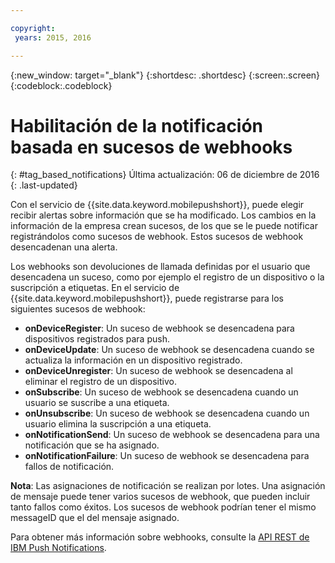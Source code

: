 ```yaml
---

copyright:
 years: 2015, 2016

---
```


{:new_window: target="_blank"}
{:shortdesc: .shortdesc}
{:screen:.screen}
{:codeblock:.codeblock}

# Habilitación de la notificación basada en sucesos de webhooks
{: #tag_based_notifications}
Última actualización: 06 de diciembre de 2016
{: .last-updated}


Con el servicio de {{site.data.keyword.mobilepushshort}}, puede elegir recibir alertas sobre información que se ha modificado. Los cambios en la información de la empresa crean sucesos, de los que se le puede notificar registrándolos como sucesos de webhook. Estos sucesos de webhook desencadenan una alerta. 

Los webhooks son devoluciones de llamada definidas por el usuario que desencadena un suceso, como por ejemplo el registro de un dispositivo o la suscripción a etiquetas. En el servicio de {{site.data.keyword.mobilepushshort}}, puede registrarse para los siguientes sucesos de webhook: 

- **onDeviceRegister**: Un suceso de webhook se desencadena para dispositivos registrados para push.
- **onDeviceUpdate**: Un suceso de webhook se desencadena cuando se actualiza la información en un dispositivo registrado.
- **onDeviceUnregister**: Un suceso de webhook se desencadena al eliminar el registro de un dispositivo. 
- **onSubscribe**: Un suceso de webhook se desencadena cuando un usuario se suscribe a una etiqueta.
- **onUnsubscribe**: Un suceso de webhook se desencadena cuando un usuario elimina la suscripción a una etiqueta.
- **onNotificationSend**: Un suceso de webhook se desencadena para una notificación que se ha asignado.
- **onNotificationFailure**: Un suceso de webhook se desencadena para fallos de notificación.


**Nota**: Las asignaciones de notificación se realizan por lotes. Una asignación de mensaje puede tener varios sucesos de webhook, que pueden incluir tanto fallos como éxitos.
Los sucesos de webhook podrían tener el mismo messageID que el del mensaje asignado. 

Para obtener más información sobre webhooks, consulte la [API REST de IBM Push Notifications](https://mobile.{DomainName}/imfpush/#/webhooks).
